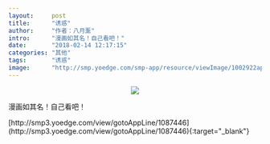 ```yaml
---
layout:     post
title:      "诱惑"
author:     "作者：八月薰"
intro:      "漫画如其名！自己看吧！"
date:       "2018-02-14 12:17:15"
categories: "其他"
tags:       "诱惑"
image:      "http://smp.yoedge.com/smp-app/resource/viewImage/1002922appline.png"
---
```

<div style="text-align: center">
<p><img src="http://smp.yoedge.com/smp-app/resource/viewImage/1002922appline.png"/></p>
</div>
<p class="post-meta">
<span>漫画如其名！自己看吧！</span>
</p>
[http://smp3.yoedge.com/view/gotoAppLine/1087446](http://smp3.yoedge.com/view/gotoAppLine/1087446){:target="_blank"}


